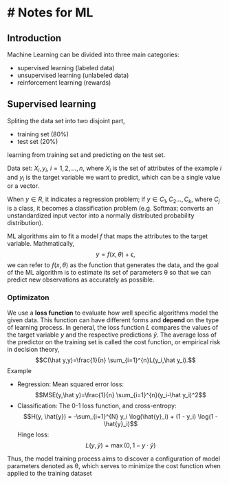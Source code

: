 # # Notes for ML
## Introduction
Machine Learning can be divided into three main categories:
- supervised learning (labeled data)
- unsupervised learning (unlabeled data)
- reinforcement learning (rewards)

## Supervised learning
Spliting the data set into two disjoint part, 
- training set ($80\%$)
- test set ($20\%$)

learning from training set and predicting on the test set.

Data set: ${X_i, y_i}$, $i=1,2,...,n$, where $X_i$ is the set of attributes of the example $i$ and $y_i$ is the target variable we want to predict, which can be a single value or a vector.

When $y \in R$, it indicates a regression problem; if $y \in {C_1,C_2\dots, C_k}$, where $C_j$ is a class, it becomes a classification problem (e.g. Softmax: converts an unstandardized input vector into a normally distributed probability distribution).

ML algorithms aim to fit a model $f$ that maps the attributes to the target variable. Mathmatically, 
$$y = f(x,\theta) + \epsilon,$$
we can refer to $f(x, \theta)$ as the function that generates the data, and the goal of the ML algorithm is to estimate its set of parameters θ so that we can predict new observations as accurately as possible.

### Optimizaton
We use a **loss function** to evaluate how well specific algorithms model the given data. This function can have different forms and **depend** on the type of learning process. In general, the loss function $L$ compares the values of the target variable $y$ and the respective predictions $\hat y$. The average loss of the predictor on the training set is called the cost function, or empirical risk in decision theory, 
$$C(\hat y,y)=\frac{1}{n} \sum_{i=1}^{n}L(y_i,\hat y_i).$$
Example
- Regression: Mean squared error loss:$$MSE(y,\hat y)=\frac{1}{n} \sum_{i=1}^{n}(y_i-\hat y_i)^2$$
- Classification: The 0-1 loss function, and cross-entropy: $$H(y, \hat{y}) = -\sum_{i=1}^{N} y_i \log(\hat{y}_i) + (1 - y_i) \log(1 - \hat{y}_i)$$
Hinge loss:$$L(y, \hat{y}) = \max(0, 1 - y \cdot \hat{y})$$

Thus, the model training process aims to discover a configuration of model parameters denoted as θ, which serves to minimize the cost function when applied to the training dataset








